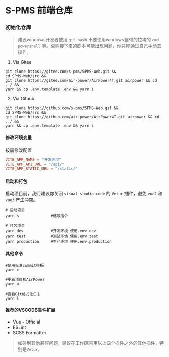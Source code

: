 # S-PMS 前端仓库

### 初始化仓库

> 建议windows开发者使用 ```git bash``` 不要使用windows自带的拉垮的 ```cmd``` ```powershell``` 等。否则接下来的脚本可能出现问题，你只能通过自己手动去操作。



1. Via Gitee

```shell
git clone https://gitee.com/s-pms/SPMS-Web.git &&
cd SPMS-Web/src && 
git clone https://gitee.com/air-power/AirPower4T.git airpower && cd ../ &&
yarn && cp .env.template .env && yarn s
```


2. Via Github

```shell
git clone https://github.com/s-pms/SPMS-Web.git &&
cd SPMS-Web/src && 
git clone https://github.com/air-power/AirPower4T.git airpower && cd ../ &&
yarn && cp .env.template .env && yarn s
```


#### 修改环境变量

按需修改配置
```conf
VITE_APP_NAME = "开发环境"
VITE_APP_API_URL = "/api/"
VITE_APP_STATIC_URL = "/static/"
```

#### 启动和打包

启动项目前，我们建议你关闭 ```visual studio code``` 的 ```Vetur``` 插件，避免 ```vue2``` 和 ```vue3``` 产生冲突。


```shell
# 启动项目
yarn s              #缩写指令

# 打包项目
yarn dev            #开发环境 使用.env.dev
yarn test           #测试环境 使用.env.test
yarn production     #生产环境 使用.env.production
```

#### 其他命令

```shell
#使用标准commit模板
yarn c   

#更新项目和AirPower
yarn u   

#查看Git格式化日志
yarn l           
```

#### 推荐的VSCODE插件扩展

- Vue - Official
- ESLint
- SCSS Formatter

> 如碰到其他兼容问题，建议在工作区禁用以上四个插件之外的其他插件，特别是```Vetur```。